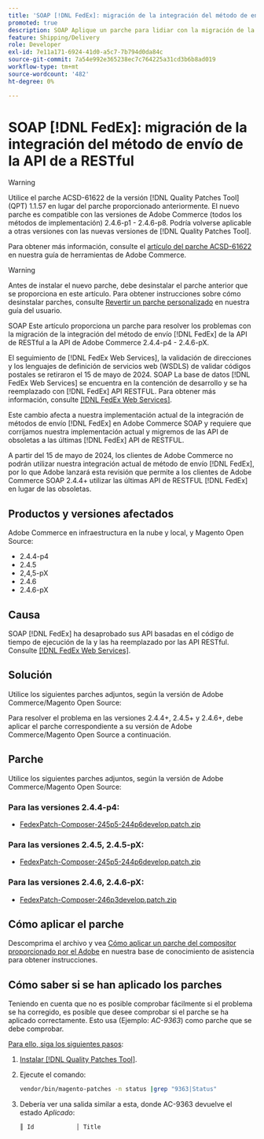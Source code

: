 ```yaml
---
title: 'SOAP [!DNL FedEx]: migración de la integración del método de envío de la API de a RESTful'
promoted: true
description: SOAP Aplique un parche para lidiar con la migración de la integración del método de envío  [!DNL FedEx] de la API de RESTful a la API de Adobe Commerce 2.4.4-p4 - 2.4.6-pX.
feature: Shipping/Delivery
role: Developer
exl-id: 7e11a171-6924-41d0-a5c7-7b794d0da84c
source-git-commit: 7a54e992e365238ec7c764225a31cd3b6b8ad019
workflow-type: tm+mt
source-wordcount: '482'
ht-degree: 0%

---
```


# SOAP [!DNL FedEx]: migración de la integración del método de envío de la API de a RESTful

>[!WARNING]
>
>Utilice el parche ACSD-61622 de la versión [!DNL Quality Patches Tool] (QPT) 1.1.57 en lugar del parche proporcionado anteriormente. El nuevo parche es compatible con las versiones de Adobe Commerce (todos los métodos de implementación) 2.4.6-p1 - 2.4.6-p8. Podría volverse aplicable a otras versiones con las nuevas versiones de [!DNL Quality Patches Tool].
>
>Para obtener más información, consulte el [artículo del parche ACSD-61622](https://experienceleague.adobe.com/en/docs/commerce-operations/tools/quality-patches-tool/patches-available-in-qpt/v1-1-57/acsd-61622-fedex-account-specific-rates-missing-from-response) en nuestra guía de herramientas de Adobe Commerce.

>[!WARNING]
>
>Antes de instalar el nuevo parche, debe desinstalar el parche anterior que se proporciona en este artículo. Para obtener instrucciones sobre cómo desinstalar parches, consulte [Revertir un parche personalizado](https://experienceleague.adobe.com/en/docs/commerce-cloud-service/user-guide/develop/upgrade/apply-patches#revert-a-custom-patch) en nuestra guía del usuario.


SOAP Este artículo proporciona un parche para resolver los problemas con la migración de la integración del método de envío [!DNL FedEx] de la API de RESTful a la API de Adobe Commerce 2.4.4-p4 - 2.4.6-pX.

El seguimiento de [!DNL FedEx Web Services], la validación de direcciones y los lenguajes de definición de servicios web (WSDLS) de validar códigos postales se retiraron el 15 de mayo de 2024. SOAP La base de datos [!DNL FedEx Web Services] se encuentra en la contención de desarrollo y se ha reemplazado con [!DNL FedEx] API RESTFUL. Para obtener más información, consulte [[!DNL FedEx Web Services]](https://www.fedex.com/en-us/developer/web-services.html).

Este cambio afecta a nuestra implementación actual de la integración de métodos de envío [!DNL FedEx] en Adobe Commerce SOAP y requiere que corrijamos nuestra implementación actual y migremos de las API de obsoletas a las últimas [!DNL FedEx] API de RESTFUL.

A partir del 15 de mayo de 2024, los clientes de Adobe Commerce no podrán utilizar nuestra integración actual de método de envío [!DNL FedEx], por lo que Adobe lanzará esta revisión que permite a los clientes de Adobe Commerce SOAP 2.4.4+ utilizar las últimas API de RESTFUL [!DNL FedEx] en lugar de las obsoletas.


## Productos y versiones afectados

Adobe Commerce en infraestructura en la nube y local, y Magento Open Source:

* 2.4.4-p4
* 2.4.5
* 2,4,5-pX
* 2.4.6
* 2.4.6-pX

## Causa

SOAP [!DNL FedEx] ha desaprobado sus API basadas en el código de tiempo de ejecución de la y las ha reemplazado por las API RESTful. Consulte [[!DNL FedEx Web Services]](https://www.fedex.com/en-us/developer/web-services.html).

## Solución

Utilice los siguientes parches adjuntos, según la versión de Adobe Commerce/Magento Open Source:

Para resolver el problema en las versiones 2.4.4+, 2.4.5+ y 2.4.6+, debe aplicar el parche correspondiente a su versión de Adobe Commerce/Magento Open Source a continuación.

## Parche

Utilice los siguientes parches adjuntos, según la versión de Adobe Commerce/Magento Open Source:

### Para las versiones 2.4.4-p4:

* [FedexPatch-Composer-245p5-244p6develop.patch.zip](assets/FedexPatch-Composer-245p5-244p6develop.patch.zip)

### Para las versiones 2.4.5, 2.4.5-pX:

* [FedexPatch-Composer-245p5-244p6develop.patch.zip](assets/FedexPatch-Composer-245p5-244p6develop.patch.zip)


### Para las versiones 2.4.6, 2.4.6-pX:


* [FedexPatch-Composer-246p3develop.patch.zip](assets/FedexPatch-Composer-246p3develop.patch.zip)


## Cómo aplicar el parche

Descomprima el archivo y vea [Cómo aplicar un parche del compositor proporcionado por el Adobe](https://experienceleague.adobe.com/docs/commerce-knowledge-base/kb/how-to/how-to-apply-a-composer-patch-provided-by-magento.html) en nuestra base de conocimiento de asistencia para obtener instrucciones.

## Cómo saber si se han aplicado los parches

Teniendo en cuenta que no es posible comprobar fácilmente si el problema se ha corregido, es posible que desee comprobar si el parche se ha aplicado correctamente. Esto usa (Ejemplo: *AC-9363*) como parche que se debe comprobar.

<u>Para ello, siga los siguientes pasos</u>:

1. [Instalar [!DNL Quality Patches Tool]](https://experienceleague.adobe.com/docs/commerce-operations/tools/quality-patches-tool/usage.html).
1. Ejecute el comando:

   ```bash
   vendor/bin/magento-patches -n status |grep "9363|Status"
   ```

1. Debería ver una salida similar a esta, donde AC-9363 devuelve el estado *Aplicado*:

   ```bash
   ║ Id            │ Title                                                        │ Category        │ Origin                 │ Status      │ Details                                          ║ ║ N/A           │ ../m2-hotfixes/AC-9363_USPS_Ground_Advantage_shipping_method_COMPOSER_patch.patch      │ Other           │ Local                  │ Applied     │ Patch type: Custom                                
   ```
